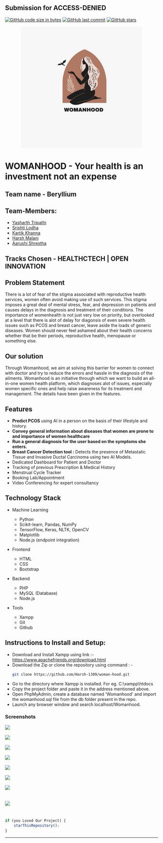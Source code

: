 ## Submission for ACCESS-DENIED

[![GitHub code size in bytes](https://img.shields.io/github/languages/code-size/Srish-tii/WOMANHOOD?logo=github&style=social)](https://github.com/Srish-tii/) [![GitHub last commit](https://img.shields.io/github/last-commit/Srish-tii/WOMANHOOD?style=social&logo=git)](https://github.com/Srish-tii/) [![GitHub stars](https://img.shields.io/github/stars/Srish-tii/WOMANHOOD?style=social)](https://github.com/Srish-tii/.../stargazers)

<p align="center">
<a href="">
<img src="logo-readme.jpeg" width="400px" alt=""/>
</a>
</p>

# WOMANHOOD - Your health is an investment not an expense

## Team name - Beryllium

## Team-Members:

- [Yasharth Tripathi](https://github.com/yasharthratan)
- [Srishti Lodha](https://github.com/Srish-tii)
- [Kartik Khanna](https://github.com/kartik0406)
- [Harsh Malani](https://github.com/Harsh-1309)
- [Aarushi Shrestha](https://github.com/Aarushi21)


## Tracks Chosen - HEALTHCTECH | OPEN INNOVATION

## Problem Statement

There is a lot of fear of the stigma associated with reproductive health services, women often avoid making use of such services. This stigma imposes a great deal of mental stress, fear, and depression on patients and causes delays in the diagnosis and treatment of their conditions. The importance of womenhealth is not just very low on priority, but overlooked at a level that there is alot of delay for diagonsis of even severe health issues such as PCOS and breast cancer, leave aside the loads of generic diseases. Women should never feel ashamed about their health concerns whether that be their periods, reproductive health, menopause or something else.

## Our solution

Through Womanhood, we aim at solving this barrier for women to connect with doctor and try to reduce the errors and hassle in the diagnosis of the ailments. Womanhood is an initiative through which we want to build an all-in-one women health platform, which diagnoses alot of issues, especially women specific ones and help raise awareness for its treatment and management. The details have been given in the features.


## Features

* <b>Predict PCOS</b> using AI in a person on the basis of their lifestyle and history.
* <b>Convey general information about diseases that women are prone to and importance of women healthcare</b>
* <b>Run a general diagnosis for the user based on the symptoms she enters. </b>
* <b>Breast Cancer Detection tool :</b> Detects the presence of Metastatic Tissue and Invasive Ductal Carcinoma using two AI Models. 
* Dedicated Dashboard for Patient and Doctor
* Tracking of previous Prescription & Medical History 
* Menstrual Cycle Tracker
* Booking Lab/Appointment
* Video Conferencing for expert consultancy


## Technology Stack

- Machine Learning
  - Python 
  - Scikit-learn, Pandas, NumPy
  - TensorFlow, Keras, NLTK, OpenCV 
  - Matplotlib
  - Node.js (endpoint integration)
  


- Frontend
  - HTML
  - CSS
  - Bootstrap
  
- Backend
  - PHP 
  - MySQL (Database)
  - Node.js

- Tools
  
  - Xampp
  - Git
  - Github

## Instructions to Install and Setup:

- Download and Install Xampp using link  :- https://www.apachefriends.org/download.html
- Download the Zip or clone the repository using command : -
  ``` bash
  git clone https://github.com/Harsh-1309/woman-hood.git
  ```
- Go to the directory where Xampp is installed. For eg. C:\xampp\htdocs
- Copy the project folder and paste it in the address mentioned above.
- Open PhpMyAdmin, create a database named 'Womanhood' and import the womanhood.sql file from the db folder present in the repo.
- Launch any browser window and search localhost/Womanhood.

### Screenshots

![](https://github.com/Harsh-1309/woman-hood/blob/main/ss.PNG)

![](https://github.com/Harsh-1309/woman-hood/blob/main/ff.PNG)

![](https://github.com/Harsh-1309/woman-hood/blob/main/img1%20(1).PNG)

![](https://github.com/Harsh-1309/woman-hood/blob/main/img2%20(1).PNG)

![](https://github.com/Harsh-1309/woman-hood/blob/main/img3%20(1).PNG)

![](https://github.com/Harsh-1309/woman-hood/blob/main/img4%20(1).PNG)

![](https://github.com/Harsh-1309/woman-hood/blob/main/img5%20(1).PNG)

![](https://github.com/Harsh-1309/woman-hood/blob/main/img6%20(1).PNG)
---------

```javascript

if (you Loved Our Project) {
    starThisRepository();
}

```

-----------
